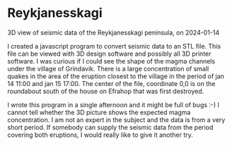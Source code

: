 # Reykjanesskagi
3D view of seismic data of the Reykjanesskagi peninsula, on 2024-01-14

I created a javascript program to convert seismic data to an STL file. This file can be viewed with 3D design software and possibly all 3D printer software. 
I was curious if I could see the shape of the magma channels under the village of Grindavik. There is a large concentration of small quakes in the area of the eruption closest to the village in the period of jan 14 11:00 and jan 15 17:00. The center of the file, coordinate 0,0 is on the roundabout south of the house on Efrahop that was first destroyed.

I wrote this program in a single afternoon and it might be full of bugs :-)
I cannot tell whether the 3D picture shows the expected magma concentration. I am not an expert in the subject and the data is from a very short period. If somebody can supply the seismic data from the period covering both eruptions, I would really like to give it another try.
